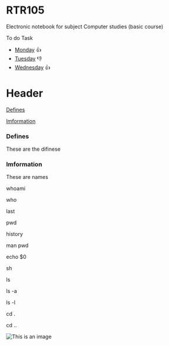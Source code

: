 # RTR105
Electronic notebook for subject Computer studies (basic course)

To do Task
- [Monday](https://go.mail.ru/search_images?fr=main&frm=main&gp=811041&q=run#urlhash=8246152388864855998) :+1:
- [Tuesday](https://go.mail.ru/search_images?fr=main&frm=main&gp=811041&q=shopping#urlhash=2896293577420479268) :-1:
- [Wednesday](https://go.mail.ru/search_images?fr=main&frm=main&gp=811041&q=work#urlhash=1844442607936858700) :+1:


# Header
[Defines](#Defines)

[Imformation](#Imformation)




### <a name='Defines'></a>Defines
These are the difinese 

### <a name='Imformation'></a>Imformation
  These are names
  
  whoami
  
  who
  
  last
  
  pwd
  
  history
  
  man pwd
  
  echo $0
  
  sh
  
  ls
  
  ls -a
  
  ls -l
  
  cd .
  
  cd ..
  
  ![This is an image](https://myoctocat.com/assets/images/base-octocat.svg)
